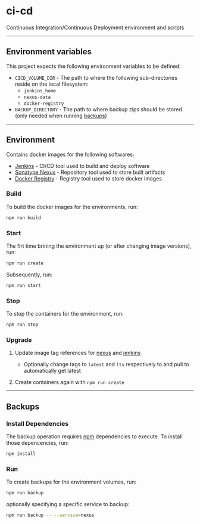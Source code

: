 # ci-cd

Continuous Integration/Continuous Deployment environment and scripts

---

## Environment variables

This project expects the following environment variables to be defined:

- `CICD_VOLUME_DIR` - The path to where the following sub-directories reside on the local filesystem:
  - `jenkins_home`
  - `nexus-data`
  - `docker-registry`
- `BACKUP_DIRECTORY` - The path to where backup zips should be stored (only needed when running [backups](#run))

---

## Environment

Contains docker images for the following softwares:

- [Jenkins](https://www.jenkins.io/) - CI/CD tool used to build and deploy software
- [Sonatype Nexus](https://www.sonatype.com/products/repository-oss) - Repository tool used to store built artifacts
- [Docker Registry](https://docs.docker.com/registry/) - Registry tool used to store docker images

### Build

To build the docker images for the environments, run:

```sh
npm run build
```

### Start

The firt time brining the environment up (or after changing image versions), run:

```sh
npm run create
```

Subsequently, run:

```sh
npm run start
```

### Stop

To stop the containers for the environment, run:

```sh
npm run stop
```

### Upgrade

1. Update image tag references for [nexus](./compose/docker-compose.yaml) and [jenkins](./compose/jenkins.Dockerfile)

   - Optionally change tags to `latest` and `lts` respectively to and pull to automatically get latest

2. Create containers again with `npm run create`

---

## Backups

### Install Dependencies

The backup operation requires [npm](https://www.npmjs.com/) dependencies to execute. To install those depencencies, run:

```sh
npm install
```

### Run

To create backups for the environment volumes, run:

```sh
npm run backup
```

optionally specifying a specific service to backup:

```sh
npm run backup -- --service=nexus
```
